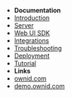 - **Documentation**
- [Introduction](introduction)
- [Server](server-sdk)
- [Web UI SDK](frontend-sdk)
- [Integrations](gigya)
- [Troubleshooting](troubleshooting)
- [Deployment](deployment)
- [Tutorial](tutorial)
- **Links**
- [ownid.com](https://ownid.com)
- [demo.ownid.com](https://demo.ownid.com)
